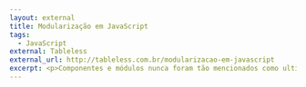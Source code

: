 ```yaml
---
layout: external
title: Modularização em JavaScript
tags:
  - JavaScript
external: Tableless
external_url: http://tableless.com.br/modularizacao-em-javascript
excerpt: <p>Componentes e módulos nunca foram tão mencionados como ultimamente. Ambos são conceitos antigos que devemos entender e passar a adotar o quanto antes. Quem sabe você possa repensar o seu JavaScript hoje mesmo?</p>
---
```

